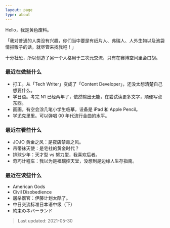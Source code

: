 ```yaml
---
layout: page
type: about
---
```


Hello，我是黄色废料。

「我对普通的人类没有兴趣，你们当中要是有纸片人、弗瑞人、人外生物以及池袋情报贩子的话，就尽管来找我吧！」

十分社恐，所以创造了另一个人格用于三次元交流，只有在赛博空间里会口胡。

### 最近在做些什么

- 打工。从「Tech Writer」变成了「Content Developer」，还没太想清楚自己想要什么。
- 学日语。考完 N1 已经两年了，依然输出无能，在尝试读更多文字，顺便写点东西。
- 画画。有空会涂几笔小学生临摹，设备是 iPad 和 Apple Pencil。
- 学尤克里里。可以弹唱 00 年代流行金曲的水平。

### 最近在看些什么

- JOJO 黄金之风：是夜店禁毒之风。
- 吊带袜天使：是宅社的黄金时代？
- 排球少年：天才型 vs 努力型，我喜欢后者。
- 奇巧计程车：我以为是福瑞控天堂，没想到是边缘人生存指南。

### 最近在读些什么

- American Gods
- Civil Disobedience
- 屠杀器官：伊藤计划太酷了。
- 中日交流标准日本语中级（下）
- 約束のネバーランド

> Last updated: 2021-05-30
